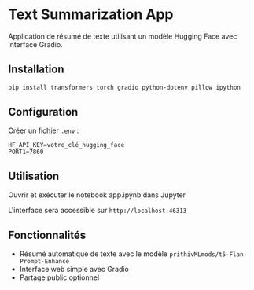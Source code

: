 # Text Summarization App

Application de résumé de texte utilisant un modèle Hugging Face avec interface Gradio.

## Installation

```bash
pip install transformers torch gradio python-dotenv pillow ipython
```

## Configuration

Créer un fichier `.env` :
```
HF_API_KEY=votre_clé_hugging_face
PORT1=7860
```

## Utilisation

Ouvrir et exécuter le notebook app.ipynb dans Jupyter

L'interface sera accessible sur `http://localhost:46313`

## Fonctionnalités

- Résumé automatique de texte avec le modèle `prithivMLmods/t5-Flan-Prompt-Enhance`
- Interface web simple avec Gradio
- Partage public optionnel
